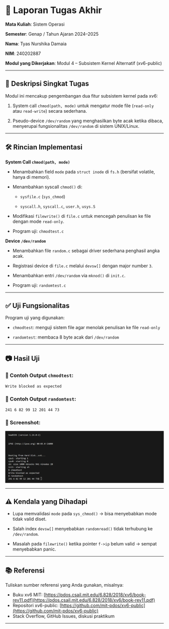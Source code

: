 # 📝 Laporan Tugas Akhir

**Mata Kuliah**: Sistem Operasi

**Semester**: Genap / Tahun Ajaran 2024–2025

**Nama**: Tyas Nurshika Damaia

**NIM**: 240202887

**Modul yang Dikerjakan**:
 Modul 4 – Subsistem Kernel Alternatif (xv6-public)

---

## 📌 Deskripsi Singkat Tugas

Modul ini mencakup pengembangan dua fitur subsistem kernel pada xv6:

  1. System call `chmod(path, mode)` untuk mengatur mode file (`read-only`      atau `read-write`) secara sederhana.

  2. Pseudo-device `/dev/random` yang menghasilkan byte acak ketika             dibaca, menyerupai fungsionalitas `/dev/random` di sistem UNIX/Linux.

---

## 🛠️ Rincian Implementasi

**System Call `chmod(path, mode)`** 
* Menambahkan field `mode` pada `struct inode` di `fs.h` (bersifat volatile, hanya di memori).

* Menambahkan syscall `chmod()` di:

  * `sysfile.c` (`sys_chmod`)

  * `syscall.h`, `syscall.c`, `user.h`, `usys.S`

* Modifikasi `filewrite()` di `file.c` untuk mencegah penulisan ke file dengan mode `read-only`.

* Program uji: `chmodtest.c`

**Device `/dev/random`**
* Menambahkan file `random.c` sebagai driver sederhana penghasil angka acak.

* Registrasi device di `file.c` melalui `devsw[]` dengan major number `3`.

* Menambahkan entri `/dev/random` via `mknod()` di `init.c`.

* Program uji: `randomtest.c`

---

## ✅ Uji Fungsionalitas

Program uji yang digunakan:

* `chmodtest`: menguji sistem file agar menolak penulisan ke file `read-only`

* `randomtest`: membaca 8 byte acak dari `/dev/random`

---

## 📷 Hasil Uji

### 📍 Contoh Output `chmodtest`:

```
Write blocked as expected
```
### 📍 Contoh Output `randomtest`:

```
241 6 82 99 12 201 44 73
```

### 📸 Screenshot:
![hasil chmotest dan randomtest](./screenshots/chmodtest_randomtest.png)


---

## ⚠️ Kendala yang Dihadapi

* Lupa memvalidasi `mode` pada `sys_chmod()` → bisa menyebabkan mode tidak valid diset.

* Salah index `devsw[]` menyebabkan `randomread()` tidak terhubung ke `/dev/random`.

* Masalah pada `filewrite()` ketika pointer `f->ip` belum valid → sempat menyebabkan panic.

---

## 📚 Referensi

Tuliskan sumber referensi yang Anda gunakan, misalnya:

* Buku xv6 MIT: [https://pdos.csail.mit.edu/6.828/2018/xv6/book-rev11.pdf](https://pdos.csail.mit.edu/6.828/2018/xv6/book-rev11.pdf)
* Repositori xv6-public: [https://github.com/mit-pdos/xv6-public](https://github.com/mit-pdos/xv6-public)
* Stack Overflow, GitHub Issues, diskusi praktikum

---
